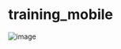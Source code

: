 # training_mobile

![image](https://github.com/user-attachments/assets/4171fc93-c334-4883-80b6-edf73055fedf)
